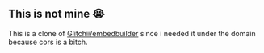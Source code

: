 ## This is not mine 😭
This is a clone of [Glitchii/embedbuilder](https://github.com/Glitchii/embedbuilder) since i needed it under the domain because cors is a bitch.